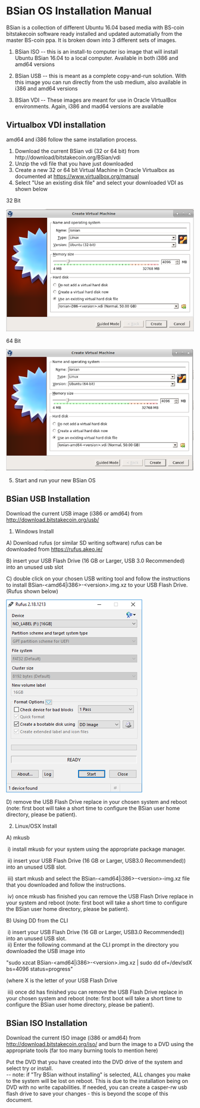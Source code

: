BSian OS Installation Manual
=============================

BSian is a collection of different Ubuntu 16.04 based media with BS-coin bitstakecoin software ready installed and updated automatially from the master BS-coin ppa.  It is broken down into 3 different sets of images.

1) BSian ISO -- this is an install-to computer iso image that will install Ubuntu BSian 16.04 to a local computer.  Available in both i386 and amd64 versions  

2) BSian USB -- this is meant as a complete copy-and-run solution.  With this image you can run directly from the usb medium, also available in i386 and amd64 versions  

3) BSian VDI -- These images are meant for use in Oracle VIrtualBox environments.  Again, i386 and mad64 versions are available 


Virtualbox VDI installation
---------------------------
amd64 and i386 follow the same installation process.  
1) Download the current BSian vdi (32 or 64 bit) from http://download/bitstakecoin.org/BSian/vdi  
2) Unzip the vdi file that you have just downloaded  
3) Create a new 32 or 64 bit Virtual Machine in Oracle Virtualbox as documented at <a href="https://www.virtualbox.org/manual" target="_blank">https://www.virtualbox.org/manual</a>   
4) Select "Use an existing disk file" and select your downloaded VDI as shown below  
  
32 Bit  

![](BSian-doc-images/create_32_bit.png)  
  
  64 Bit  

![](BSian-doc-images/create_64_bit.png)
  
 5) Start and run your new BSian OS
  
BSian USB Installation
-----------------------
Download the current USB image (i386 or amd64) from http://download.bitstakecoin.org/usb/    

1) Windows Install

A) Download rufus (or similar SD writing software) rufus can be downloaded from
  https://rufus.akeo.ie/

B) insert your USB Flash Drive (16 GB or Larger, USB 3.0 Recommended) into an
  unused usb slot

C) double click on your chosen USB writing tool and follow the instructions to install BSian-&lt;amd64|i386&gt;-&lt;version&gt;.img.xz to your USB Flash Drive.  
(Rufus shown below)    

![](BSian-doc-images/rufus.png)
  
  
  

D) remove the USB Flash Drive replace in your chosen system and reboot (note: first boot will take a short time to configure the BSian user home directory, please be patient).  
 

2) Linux/OSX Install   
 
A) mkusb  

&nbsp;i) install mkusb for your system using the appropriate package manager.

&nbsp;ii) insert your USB Flash Drive (16 GB or Larger, USB3.0 Recommended)) into an
  unused USB slot.  
  
&nbsp;iii) start mkusb and select the BSian-<amd64|i386\>-<version\>-img.xz file that you downloaded and follow the instructions.

&nbsp;iv) once mkusb has finished you can remove the USB Flash Drive replace in your system and reboot (note: first boot will take a short time to configure the BSian user home directory, please be patient).  
   
B) Using DD from the CLI  

&nbsp;i) insert your USB Flash Drive (16 GB or Larger, USB3.0 Recommended)) into an
  unused USB slot.  
&nbsp;ii) Enter the following command at the CLI prompt in the directory you downloaded the USB image into 
 
"sudo xzcat BSian-<amd64|i386\>-<version\>.img.xz  | sudo dd of=/dev/sdX bs=4096 status=progress"  

(where X is the letter of your USB Flash Drive  

&nbsp;iii) once dd has finished you can remove the USB Flash Drive replace in your chosen system and reboot (note: first boot will take a short time to configure the BSian user home directory, please be patient).  

BSian ISO Installation
---------------------- 

Download the current ISO image (i386 or amd64) from http://download.bitstakecoin.org/iso/ and burn the image to a DVD using the appropriate tools (far too many burning tools to mention here)    

Put the DVD that you have created into the DVD drive of the system and select try or install.  
-- note: if "Try BSian without installing" is selected, ALL changes you make to the system will be lost on reboot.  This is due to the installation being on DVD with no write capabilities.  If needed, you can create a casper-rw usb flash drive to save your changes - this is beyond the scope of this document. 
